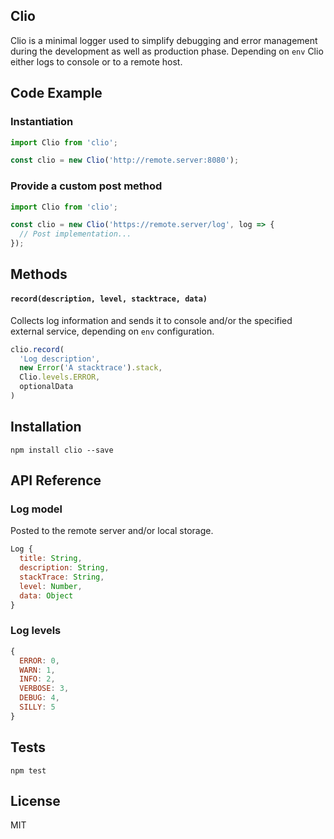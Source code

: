 ## Clio

Clio is a minimal logger used to simplify debugging and error management during the development as well as production phase. Depending on `env` Clio either logs to console or to a remote host.

## Code Example

### Instantiation
```javascript
import Clio from 'clio';

const clio = new Clio('http://remote.server:8080');
```

### Provide a custom post method
```javascript
import Clio from 'clio';

const clio = new Clio('https://remote.server/log', log => {
  // Post implementation...
});
```


## Methods
#### `record(description, level, stacktrace, data)`

Collects log information and sends it to console and/or the specified external service, depending on `env` configuration.

```javascript
clio.record(
  'Log description',
  new Error('A stacktrace').stack,
  Clio.levels.ERROR,
  optionalData
)
```

## Installation
`npm install clio --save`

## API Reference
### Log model
Posted to the remote server and/or local storage.
```javascript
Log {
  title: String,
  description: String,
  stackTrace: String,
  level: Number,
  data: Object
}
```

### Log levels
```javascript
{
  ERROR: 0,
  WARN: 1,
  INFO: 2,
  VERBOSE: 3,
  DEBUG: 4,
  SILLY: 5
}
```

## Tests

`npm test`

## License

MIT
